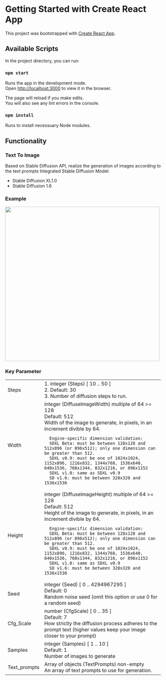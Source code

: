 # Getting Started with Create React App

This project was bootstrapped with [Create React App](https://github.com/facebook/create-react-app).

## Available Scripts

In the project directory, you can run:

### `npm start`

Runs the app in the development mode.\
Open [http://localhost:3000](http://localhost:3000) to view it in the browser.

The page will reload if you make edits.\
You will also see any lint errors in the console.

### `npm install`

Runs to install necessuary Node modules.

## Functionality
### Text To Image
Based on Stable Diffusion API, realize the generation of images according to the text prompts
Integrated Stable Diffusion Model:
-  Stable Diffusion XL1.0
-  Stable Diffusion 1.6

### Example
<img src="https://i.imgur.com/XX6gaT7.jpg" width="500">

### Key Parameter
<table>
  <tr>
    <td>Steps</td>
    <td>
      1. integer (Steps) [ 10 .. 50 ]<br>
      2. Default: 30<br>
      3. Number of diffusion steps to run.
    </td>
  </tr>
   <tr>
    <td>Width</td>
    <td>
      integer (DiffuseImageWidth) multiple of 64 >= 128<br>
      Default: 512<br>
      Width of the image to generate, in pixels, in an increment divible by 64.<br>


      Engine-specific dimension validation:
      SDXL Beta: must be between 128x128 and 512x896 (or 896x512); only one dimension can be greater than 512.
      SDXL v0.9: must be one of 1024x1024, 1152x896, 1216x832, 1344x768, 1536x640, 640x1536, 768x1344, 832x1216, or 896x1152
      SDXL v1.0: same as SDXL v0.9
      SD v1.6: must be between 320x320 and 1536x1536
  </tr>
  <tr>
    <td>Height</td>
    <td>
      integer (DiffuseImageHeight) multiple of 64 >= 128<br>
      Default: 512<br>
      Height of the image to generate, in pixels, in an increment divible by 64.<br>

      Engine-specific dimension validation:
      SDXL Beta: must be between 128x128 and 512x896 (or 896x512); only one dimension can be greater than 512.
      SDXL v0.9: must be one of 1024x1024, 1152x896, 1216x832, 1344x768, 1536x640, 640x1536, 768x1344, 832x1216, or 896x1152
      SDXL v1.0: same as SDXL v0.9
      SD v1.6: must be between 320x320 and 1536x1536
  </tr>
  <tr>
    <td>Seed</td>
    <td>
      integer (Seed) [ 0 .. 4294967295 ]<br>
      Default: 0<br>
      Random noise seed (omit this option or use 0 for a random seed)<br>
    </td>
  </tr>
   <tr>
    <td>Cfg_Scale</td>
    <td>
     number (CfgScale) [ 0 .. 35 ]<br>
     Default: 7<br>
     How strictly the diffusion process adheres to the prompt text (higher values keep your image closer to your prompt)<br>
    </td>
  </tr>
  <tr>
    <td>Samples</td>
    <td>
     integer (Samples) [ 1 .. 10 ]<br>
     Default: 1<br>
     Number of images to generate<br>
    </td>
  </tr>
  <tr>
    <td>Text_prompts</td>
    <td>
     Array of objects (TextPrompts) non-empty<br>
     An array of text prompts to use for generation.<br>
    </td>
  </tr>
</table>



